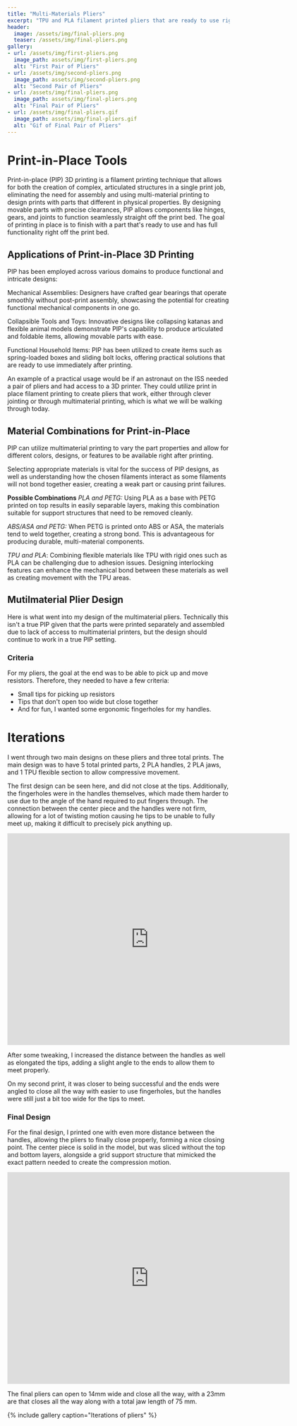 ```yaml
---
title: "Multi-Materials Pliers"
excerpt: "TPU and PLA filament printed pliers that are ready to use right after printing."
header:
  image: /assets/img/final-pliers.png
  teaser: /assets/img/final-pliers.png
gallery:
- url: /assets/img/first-pliers.png
  image_path: assets/img/first-pliers.png
  alt: "First Pair of Pliers"
- url: /assets/img/second-pliers.png
  image_path: assets/img/second-pliers.png
  alt: "Second Pair of Pliers"
- url: /assets/img/final-pliers.png
  image_path: assets/img/final-pliers.png
  alt: "Final Pair of Pliers"
- url: /assets/img/final-pliers.gif
  image_path: assets/img/final-pliers.gif
  alt: "Gif of Final Pair of Pliers"
---
```

# Print-in-Place Tools
Print-in-place (PIP) 3D printing is a filament printing technique that allows for both the creation of complex, articulated structures in a single print job, eliminating the need for assembly and using multi-material printing to design prints with parts that different in physical properties. By designing movable parts with precise clearances, PIP allows components like hinges, gears, and joints to function seamlessly straight off the print bed.
The goal of printing in place is to finish with a part that's ready to use and has full functionality right off the print bed. 

## Applications of Print-in-Place 3D Printing
PIP has been employed across various domains to produce functional and intricate designs:

Mechanical Assemblies: Designers have crafted gear bearings that operate smoothly without post-print assembly, showcasing the potential for creating functional mechanical components in one go. 

Collapsible Tools and Toys: Innovative designs like collapsing katanas and flexible animal models demonstrate PIP's capability to produce articulated and foldable items, allowing movable parts with ease.

Functional Household Items: PIP has been utilized to create items such as spring-loaded boxes and sliding bolt locks, offering practical solutions that are ready to use immediately after printing. 

An example of a practical usage would be if an astronaut on the ISS needed a pair of pliers and had access to a 3D printer. They could utilize print in place filament printing to create pliers that work, either through clever jointing or through multimaterial printing, which is what we will be walking through today.

## Material Combinations for Print-in-Place
PIP can utilize multimaterial printing to vary the part properties and allow for different colors, designs, or features to be available right after printing. 

Selecting appropriate materials is vital for the success of PIP designs, as well as understanding how the chosen filaments interact as some filaments will not bond together easier, creating a weak part or causing print failures. 

**Possible Combinations**
_PLA and PETG:_ Using PLA as a base with PETG printed on top results in easily separable layers, making this combination suitable for support structures that need to be removed cleanly.

_ABS/ASA and PETG:_ When PETG is printed onto ABS or ASA, the materials tend to weld together, creating a strong bond. This is advantageous for producing durable, multi-material components.

_TPU and PLA_: Combining flexible materials like TPU with rigid ones such as PLA can be challenging due to adhesion issues. Designing interlocking features can enhance the mechanical bond between these materials as well as creating movement with the TPU areas.

## Mutilmaterial Plier Design
Here is what went into my design of the multimaterial pliers. Technically this isn't a true PIP given that the parts were printed separately and assembled due to lack of access to multimaterial printers, but the design should continue to work in a true PIP setting. 

### Criteria 
For my pliers, the goal at the end was to be able to pick up and move resistors. Therefore, they needed to have a few criteria: 
- Small tips for picking up resistors
- Tips that don't open too wide but close together 
- And for fun, I wanted some ergonomic fingerholes for my handles. 

# Iterations
I went through two main designs on these pliers and three total prints. The main design was to have 5 total printed parts, 2 PLA handles, 2 PLA jaws, and 1 TPU flexible section to allow compressive movement.

The first design can be seen here, and did not close at the tips. Additionally, the fingerholes were in the handles themselves, which made them harder to use due to the angle of the hand required to put fingers through. The connection between the center piece and the handles were not firm, allowing for a lot of twisting motion causing he tips to be unable to fully meet up, making it difficult to precisely pick anything up. 
<iframe src="https://vanderbilt643.autodesk360.com/shares/public/SH286ddQT78850c0d8a4aa1c559bf55ebca3?mode=embed" width="640" height="480" allowfullscreen="true" webkitallowfullscreen="true" mozallowfullscreen="true"  frameborder="0"></iframe>

After some tweaking, I increased the distance between the handles as well as elongated the tips, adding a slight angle to the ends to allow them to meet properly. 

On my second print, it was closer to being successful and the ends were angled to close all the way with easier to use fingerholes, but the handles were still just a bit too wide for the tips to meet.
### Final Design
For the final design, I printed one with even more distance between the handles, allowing the pliers to finally close properly, forming a nice closing point. The center piece is solid in the model, but was sliced without the top and bottom layers, alongside a grid support structure that mimicked the exact pattern needed to create the compression motion.

<iframe src="https://vanderbilt643.autodesk360.com/shares/public/SH286ddQT78850c0d8a4af75bd8c8ef1f120?mode=embed" width="640" height="480" allowfullscreen="true" webkitallowfullscreen="true" mozallowfullscreen="true"  frameborder="0"></iframe>

The final pliers can open to 14mm wide and close all the way, with a 23mm are that closes all the way along with a total jaw length of 75 mm.

{% include gallery caption="Iterations of pliers" %}
